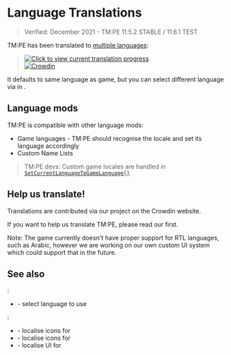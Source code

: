 # Language Translations

> Verified: December 2021 - TM:PE 11.5.2 STABLE / 11.6.1 TEST

TM:PE has been translated to [multiple languages](https://crowdin.com/project/tmpe):

> [![Click to view current translation progress](picLanguages_progress.png)](https://crowdin.com/project/tmpe)  
> [![Crowdin](https://badges.crowdin.net/tmpe/localized.svg)](https://crowdin.com/project/tmpe)

It defaults to same language as game, but you can select different language
via [](General.md) in [](Settings.md).

## Language mods

TM:PE is compatible with other language mods:

* Game languages - TM:PE should recognise the locale and set its language accordingly
* Custom Name Lists

> TM:PE devs: Custom game locales are handled
> in [`SetCurrentLanguageToGameLanguage()`](https://github.com/CitiesSkylinesMods/TMPE/blob/master/TLM/TLM/UI/Localization/Translation.cs)

## Help us translate!

Translations are contributed via our project on the Crowdin website.

If you want to help us translate TM:PE, please read our [](Localisation.md) first.

Note: The game currently doesn't have proper support for RTL languages, such as Arabic, however we are working on our
own custom UI system which could support that in the future.

## See also

[](Settings.md):

* [](General.md) - select language to use

[](Contributing.md):

* [](Speed-Limit-Icon-Themes.md) - localise icons for [](Speed-Limits.md)
* [](Priority-Signs-Icon-Themes.md) - localise icons for [](Priority-Signs.md)
* [](Timed-Traffic-Light-Buttons.md) - localise UI
  for [](Timed-Traffic-Lights.md)